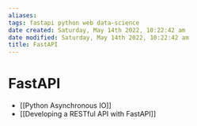 ```yaml
---
aliases: 
tags: fastapi python web data-science
date created: Saturday, May 14th 2022, 10:22:42 am
date modified: Saturday, May 14th 2022, 10:22:42 am
title: FastAPI
---
```


# FastAPI

- [[Python Asynchronous IO]]
- [[Developing a RESTful API with FastAPI]]